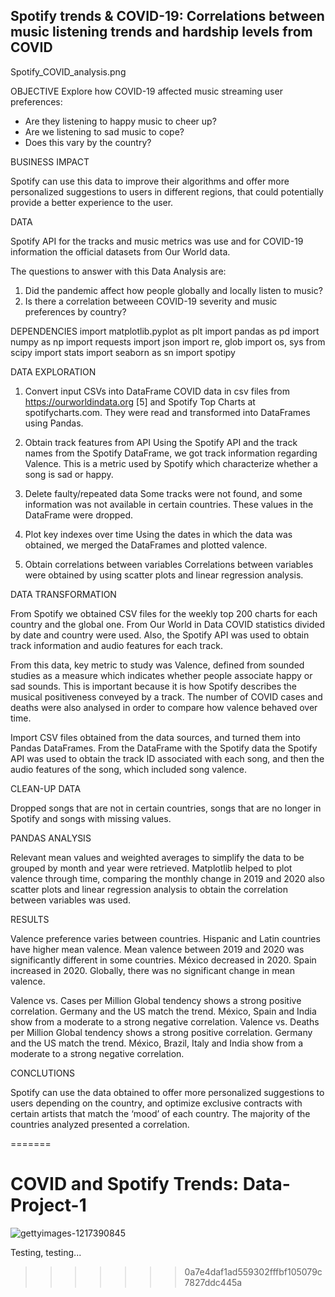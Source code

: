 ## Spotify trends & COVID-19: Correlations between music listening trends and hardship levels from COVID

Spotify_COVID_analysis.png


OBJECTIVE
Explore how COVID-19 affected music streaming user preferences:
- Are they listening to happy music to cheer up?
- Are we listening to sad music to cope?
- Does this vary by the country?

BUSINESS IMPACT

Spotify can use this data to improve their algorithms and offer more personalized suggestions to users in different regions, that could potentially provide a better experience to the user.

DATA 

Spotify API for the tracks and music metrics was use and for COVID-19 information the official datasets from Our World data.

The questions to answer with this Data Analysis are:
1. Did the pandemic affect how people globally and locally listen to music?
2. Is there a correlation betweeen COVID-19 severity and music preferences by country?

DEPENDENCIES
import matplotlib.pyplot as plt
import pandas as pd
import numpy as np
import requests
import json
import re, glob
import os, sys
from scipy import stats
import seaborn as sn
import spotipy                          
       
                                                
DATA EXPLORATION

1. Convert input CSVs into DataFrame
    COVID data in csv files from https://ourworldindata.org [5] and Spotify Top Charts at 
    spotifycharts.com. They were read and transformed into DataFrames using Pandas. 

2. Obtain track features from API 
    Using the Spotify API and the track names from the Spotify DataFrame, we got track information 
    regarding Valence. This is a metric used by Spotify which characterize whether a song is sad or happy.

3. Delete faulty/repeated data
    Some tracks were not found, and some information was not available in certain countries. 
    These values in the DataFrame were dropped.
    
4. Plot key indexes over time
    Using the dates in which the data was obtained, we merged the DataFrames and plotted valence.

5. Obtain correlations between variables
    Correlations between variables were obtained by using scatter plots and linear regression analysis.


DATA TRANSFORMATION

From Spotify we obtained CSV files for the weekly top 200 charts for each country and the global one. From Our World in Data COVID statistics divided by date and country were used. Also, the Spotify API was used to obtain track information and audio features for each track. 

From this data, key metric to study was Valence, defined from sounded studies as a measure which indicates whether  people associate happy or sad sounds. This is important because it is how Spotify describes the musical positiveness conveyed by a track. The number of COVID cases and deaths were also analysed in order to compare  how valence behaved over time.

Import CSV files obtained from the data sources, and turned them into Pandas DataFrames. From the DataFrame with the Spotify data the Spotify API was used to obtain the track ID associated with each song, and then the audio features of the song, which included song valence. 

CLEAN-UP DATA

Dropped songs that are not in certain countries, songs that are no longer in Spotify and songs with missing values. 

PANDAS ANALYSIS

Relevant mean values and weighted averages to simplify the data to be grouped by month and year were retrieved. Matplotlib helped to plot valence through time, comparing the monthly change in 2019 and 2020 also scatter plots and linear regression analysis to obtain the correlation between variables was used.

RESULTS

Valence preference varies between countries.
Hispanic and Latin countries have higher mean valence.
Mean valence between 2019 and 2020 was significantly different in some countries.
México decreased in 2020.
Spain increased in 2020.
Globally, there was no significant change in mean valence.

Valence vs. Cases per Million
Global tendency shows a strong positive correlation. 
Germany and the US match the trend.
México, Spain and India show from a moderate to a strong negative correlation.
Valence vs. Deaths per Million
Global tendency shows a strong positive correlation. 
Germany and the US match the trend.
México, Brazil, Italy and India show from a moderate to a strong negative correlation.

CONCLUTIONS

Spotify can use the data obtained to offer more personalized suggestions to users depending on the country, and optimize exclusive contracts with certain artists that match the ‘mood’ of each country. 
The majority of the countries analyzed presented a correlation.


=======
# COVID and Spotify Trends: Data-Project-1
![gettyimages-1217390845](https://user-images.githubusercontent.com/77795761/117542257-817cb900-afdd-11eb-8e25-e5951a95e7f6.jpg)

Testing, testing...
>>>>>>> 0a7e4daf1ad559302fffbf105079c7827ddc445a
